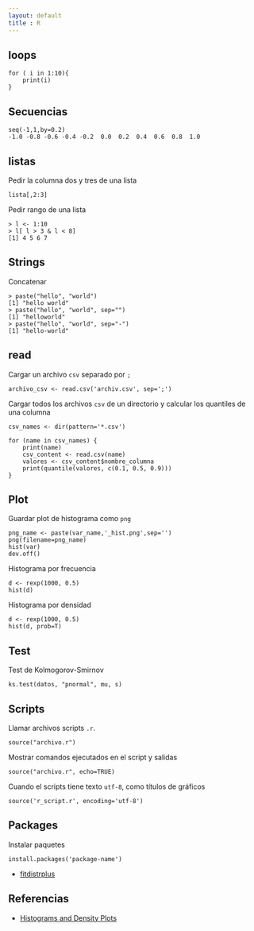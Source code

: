 ```yaml
---
layout: default
title : R
---
```

## loops

    for ( i in 1:10){
        print(i)
    }

## Secuencias

    seq(-1,1,by=0.2)
    -1.0 -0.8 -0.6 -0.4 -0.2  0.0  0.2  0.4  0.6  0.8  1.0

## listas

Pedir la columna dos y tres de una lista

    lista[,2:3]


Pedir rango de una lista

    > l <- 1:10
    > l[ l > 3 & l < 8]
    [1] 4 5 6 7

## Strings

Concatenar

    > paste("hello", "world")
    [1] "hello world"
    > paste("hello", "world", sep="")
    [1] "helloworld"
    > paste("hello", "world", sep="-")
    [1] "hello-world"

## read

Cargar un archivo `csv` separado por `;`

    archivo_csv <- read.csv('archiv.csv', sep=';')

Cargar todos los archivos `csv` de un directorio y calcular los quantiles de una columna

    csv_names <- dir(pattern='*.csv')

    for (name in csv_names) {
        print(name)
        csv_content <- read.csv(name)
        valores <- csv_content$nombre_columna
        print(quantile(valores, c(0.1, 0.5, 0.9)))
    }

## Plot

Guardar plot de histograma como `png`

    png_name <- paste(var_name,'_hist.png',sep='')
    png(filename=png_name)
    hist(var)
    dev.off()

Histograma por frecuencia

    d <- rexp(1000, 0.5)
    hist(d)

Histograma por densidad

    d <- rexp(1000, 0.5)
    hist(d, prob=T)

## Test

Test de Kolmogorov-Smirnov

    ks.test(datos, "pnormal", mu, s)

## Scripts

Llamar archivos scripts `.r`.

    source("archivo.r")

Mostrar comandos ejecutados en el script y salidas

    source("archivo.r", echo=TRUE)

Cuando el scripts tiene texto `utf-8`, como títulos de gráficos

    source('r_script.r', encoding='utf-8')

## Packages

Instalar paquetes

    install.packages('package-name')

* [fitdistrplus](/wiki/r/fitdistrplus)

## Referencias

* [Histograms and Density Plots](http://www.statmethods.net/graphs/density.html)  
